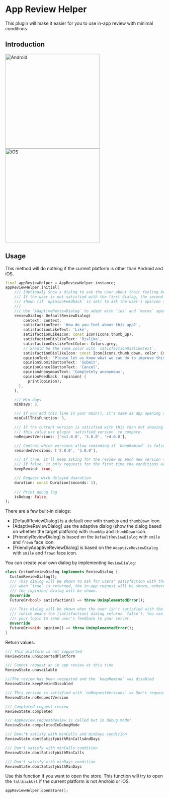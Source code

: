 # App Review Helper

This plugin will make it easier for you to use in-app review with minimal conditions.

## Introduction

<p>
    <img src="https://raw.githubusercontent.com/lamnhan066/app_review_helper/main/assets/intro/AppReviewHelperANDROID.webp" alt="Android" width="300"/>
    <img src="https://raw.githubusercontent.com/lamnhan066/app_review_helper/main/assets/intro/AppReviewHelperIOS.webp" alt="iOS" width="300"/>
</p>

## Usage

This method will do nothing if the current platform is other than Android and iOS.

``` dart
final appReviewHelper = AppReviewHelper.instance;
appReviewHelper.initial(
    /// [Optional] Show a dialog to ask the user about their feeling before the review. 
    /// If the user is not satisfied with the first dialog, the second dialog will be 
    /// shown (if `opinionFeedback` is set) to ask the user's opinion to make the app better. 
    ///
    /// Use `AdaptiveReviewDialog` to adapt with `ios` and `macos` specific UI.
    reviewDialog: DefaultReviewDialog(
        context: context,
        satisfactionText: 'How do you feel about this app?',
        satisfactionLikeText: 'Like',
        satisfactionLikeIcon: const Icon(Icons.thumb_up),
        satisfactionDislikeText: 'Dislike',
        satisfactionDislikeTextColor: Colors.grey,
        // Should be the same color with `satisfactionDislikeText`.
        satisfactionDislikeIcon: const Icon(Icons.thumb_down, color: Colors.grey),
        opinionText: 'Please let us know what we can do to improve this app',
        opinionSubmitButtonText: 'Submit',
        opinionCancelButtonText: 'Cancel',
        opinionAnonymousText: 'Completely anonymous',
        opinionFeedback: (opinion) {
          print(opinion);
      },
    ),

    /// Min days
    minDays: 3,

    /// If you add this line in your main(), it's same as app opening count
    minCallThisFunction: 3,

    /// If the current version is satisfied with this than not showing the request
    /// this value use plugin `satisfied_version` to compare.
    noRequestVersions: ['<=1.0.0', '3.0.0', '>4.0.0'],

    /// Control which versions allow reminding if `keepRemind` is false
    remindedVersions: ['2.0.0', '3.0.0'],

    /// If true, it'll keep asking for the review on each new version (and satisfy with all the above conditions).
    /// If false, it only requests for the first time the conditions are satisfied.
    keepRemind: true,

    /// Request with delayed duaration
    duration: const Duration(seconds: 1),
    
    /// Print debug log
    isDebug: false,
);
```

There are a few built-in dialogs:

- [DefaultReviewDialog] is a default one with `thumbUp` and `thumbDown` icon.
- [AdaptiveReviewDialog] use the adaptive dialog (show the dialog based on whether the target platform) with `thumbUp` and `thumbDown` icon.
- [FriendlyReviewDialog] is based on the `DefaultReviewDialog` with `smile` and `frown` face icon.
- [FriendlyAdaptiveReviewDialog] is based on the `AdaptiveReviewDialog` with `smile` and `frown` face icon.

You can create your own dialog by implementing `ReviewDialog`:

```dart
class CustomReviewDialog implements ReviewDialog {
  CustomReviewDialog();
  /// This dialog will be shown to ask for users' satisfaction with the app,
  /// when `true` is returned, the in-app request will be shown, otherwise
  /// the [opinion] dialog will be shown.
  @override
  FutureOr<bool> satisfaction() => throw UnimplementedError();

  /// This dialog will be shown when the user isn't satisfied with the app
  /// (which means the [satisfaction] dialog returns `false`). You can write
  /// your logic to send user's feedback to your server.
  @override
  FutureOr<void> opinion() => throw UnimplementedError();
}

```

Return values:

``` dart
/// This platform is not supported
ReviewState.unSupportedPlatform

/// Cannot request an in app review at this time
ReviewState.unavailable

///The review has been requested and the `keepRemind` was disabled
ReviewState.keepRemindDisabled

/// This version is satisfied with `noRequestVersions` => Don't request
ReviewState.noRequestVersion

/// Completed request review
ReviewState.completed

/// AppReview.requestReview is called but in debug mode!
ReviewState.compeletedInDebugMode

/// Don\'t satisfy with minCalls and minDays condition
ReviewState.dontSatisfyWithMinCallsAndDays

/// Don't satisfy with minCalls condition
ReviewState.dontSatisfyWithMinCalls

/// Don't satisfy with minDays condition
ReviewState.dontSatisfyWithMinDays
```

Use this function if you want to open the store. This function will try to open the `fallbackUrl` if the current platform is not Android or iOS.

``` dart
appReviewHelper.openStore();
```
